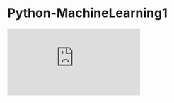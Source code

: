 # Python-MachineLearning1

![alt text](https://github.com/jamie-reynolds-UCD/Python-MachineLearning1/blob/main/Ass1%20Gaussian%20NB%202021.pdf?raw=true)
